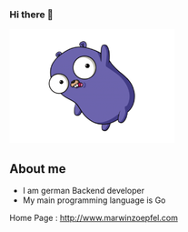 ### Hi there 👋

<img src="iu.png"  width="290px" height="200px">

## About me
- I am german Backend developer
- My main programming language is Go

Home Page : http://www.marwinzoepfel.com
